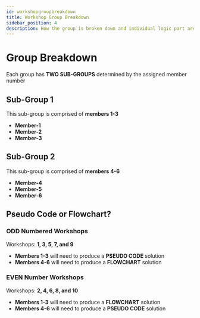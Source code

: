 ```yaml
---
id: workshopgroupbreakdown
title: Workshop Group Breakdown
sidebar_position: 4
description: How the group is broken down and individual logic part are assigned
---
```


# Group Breakdown

Each group has **TWO SUB-GROUPS** determined by the assigned member number

## Sub-Group 1

This sub-group is comprised of **members 1-3**

- **Member-1**
- **Member-2**
- **Member-3**

## Sub-Group 2

This sub-group is comprised of **members 4-6**

- **Member-4**
- **Member-5**
- **Member-6**

## Pseudo Code or Flowchart?

### ODD Numbered Workshops

Workshops: **1, 3, 5, 7, and 9**

- **Members 1-3** will need to produce a **PSEUDO CODE** solution
- **Members 4-6** will need to produce a **FLOWCHART** solution

### EVEN Number Workshops

Workshops: **2, 4, 6, 8, and 10**

- **Members 1-3** will need to produce a **FLOWCHART** solution
- **Members 4-6** will need to produce a **PSEUDO CODE** solution
